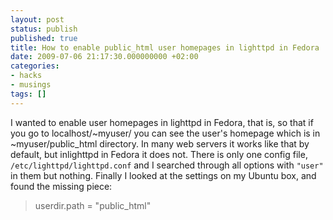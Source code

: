 ```yaml
---
layout: post
status: publish
published: true
title: How to enable public_html user homepages in lighttpd in Fedora
date: 2009-07-06 21:17:30.000000000 +02:00
categories:
- hacks
- musings
tags: []
---
```

I wanted to enable user homepages in lighttpd in Fedora, that is, so that if you go to localhost/~myuser/ you can see the user's homepage which is in ~myuser/public_html directory. In many web servers it works like that by default, but inlighttpd in Fedora it does not. There is only one config file, `/etc/lighttpd/lighttpd.conf` and I searched through all options with `"user"` in them but nothing. Finally I looked at the settings on my Ubuntu box, and found the missing piece:
<blockquote>userdir.path = "public_html"</blockquote>
